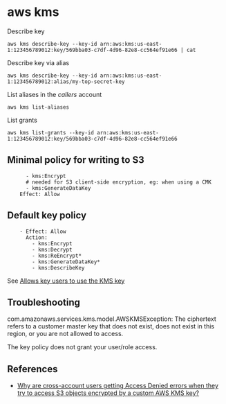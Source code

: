 # aws kms

Describe key

```
aws kms describe-key --key-id arn:aws:kms:us-east-1:123456789012:key/569bba03-c7df-4d96-82e8-cc564ef91e66 | cat
```

Describe key via alias

```
aws kms describe-key --key-id arn:aws:kms:us-east-1:123456789012:alias/my-top-secret-key
```

List aliases in the _callers_ account

```
aws kms list-aliases
```

List grants

```
aws kms list-grants --key-id arn:aws:kms:us-east-1:123456789012:key/569bba03-c7df-4d96-82e8-cc564ef91e66
```

## Minimal policy for writing to S3

```
      - kms:Encrypt
      # needed for S3 client-side encryption, eg: when using a CMK
      - kms:GenerateDataKey
    Effect: Allow
```

## Default key policy

```
    - Effect: Allow
      Action:
        - kms:Encrypt
        - kms:Decrypt
        - kms:ReEncrypt*
        - kms:GenerateDataKey*
        - kms:DescribeKey
```

See [Allows key users to use the KMS key](https://docs.aws.amazon.com/kms/latest/developerguide/key-policies.html#key-policy-default-allow-users)

## Troubleshooting

com.amazonaws.services.kms.model.AWSKMSException: The ciphertext refers to a customer master key that does not exist, does not exist in this region, or you are not allowed to access.

The key policy does not grant your user/role access.

## References

- [Why are cross-account users getting Access Denied errors when they try to access S3 objects encrypted by a custom AWS KMS key?](https://aws.amazon.com/premiumsupport/knowledge-center/cross-account-access-denied-error-s3/)
